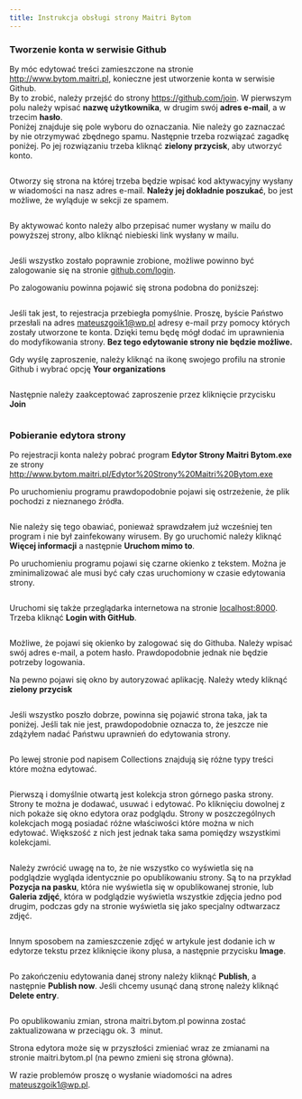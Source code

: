 ```yaml
---
title: Instrukcja obsługi strony Maitri Bytom
---
```

### Tworzenie konta w serwisie Github

By móc edytować treści zamieszczone na stronie <http://www.bytom.maitri.pl>, konieczne jest utworzenie konta w serwisie Github.\
By to zrobić, należy przejść do strony <https://github.com/join>. W pierwszym polu należy wpisać **nazwę użytkownika**, w drugim swój **adres e-mail**, a w trzecim **hasło**.\
Poniżej znajduje się pole wyboru do oznaczania. Nie należy go zaznaczać by nie otrzymywać zbędnego spamu. Następnie trzeba rozwiązać zagadkę poniżej. Po jej rozwiązaniu trzeba kliknąć **zielony przycisk**, aby utworzyć konto.

<img src="/img/image12.png" title="">

Otworzy się strona na której trzeba będzie wpisać kod aktywacyjny wysłany w wiadomości na nasz adres e-mail. **Należy jej dokładnie poszukać**, bo jest możliwe, że wyląduje w sekcji ze spamem.

<img src="/img/image5.png" title="">

By aktywować konto należy albo przepisać numer wysłany w mailu do powyższej strony, albo kliknąć niebieski link wysłany w mailu.

<img src="/img/image7.png" title="">

Jeśli wszystko zostało poprawnie zrobione, możliwe powinno być zalogowanie się na stronie [github.com/login](https://github.com/login).

Po zalogowaniu powinna pojawić się strona podobna do poniższej:

<img src="/img/image1.png" title="">

Jeśli tak jest, to rejestracja przebiegła pomyślnie. Proszę, byście Państwo przesłali na adres mateuszgoik1@wp.pl adresy e-mail przy pomocy których zostały utworzone te konta. Dzięki temu będę mógł dodać im uprawnienia do modyfikowania strony. **Bez tego edytowanie strony nie będzie możliwe.**

Gdy wyślę zaproszenie, należy kliknąć na ikonę swojego profilu na stronie Github i wybrać opcję **Your organizations**

<img src="/img/screenshot-from-2023-02-26-17-34-07.png" title="">

N﻿astępnie należy zaakceptować zaproszenie przez kliknięcie przycisku **Join**

<img src="/img/img-20221127-wa0000.jpg" title="">

### Pobieranie edytora strony

Po rejestracji konta należy pobrać program **Edytor Strony Maitri Bytom.exe** ze strony <http://www.bytom.maitri.pl/Edytor%20Strony%20Maitri%20Bytom.exe>

Po uruchomieniu programu prawdopodobnie pojawi się ostrzeżenie, że plik pochodzi z nieznanego źródła.

<img src="/img/image2.png" title="">

Nie należy się tego obawiać, ponieważ sprawdzałem już wcześniej ten program i nie był zainfekowany wirusem. By go uruchomić należy kliknąć **Więcej informacji** a następnie **Uruchom mimo to**.

Po uruchomieniu programu pojawi się czarne okienko z tekstem. Można je zminimalizować ale musi być cały czas uruchomiony w czasie edytowania strony.

<img src="/img/bez-tytułu.png" title="">

Uruchomi się także przeglądarka internetowa na stronie [localhost:8000](http://localhost:8000/). Trzeba kliknąć **Login with GitHub**. 

<img src="/img/image16.png" title="">

Możliwe, że pojawi się okienko by zalogować się do Githuba. Należy wpisać swój adres e-mail, a potem hasło. Prawdopodobnie jednak nie będzie potrzeby logowania.

Na pewno pojawi się okno by autoryzować aplikację. Należy wtedy kliknąć **zielony przycisk**

<img src="/img/image19.png" title="">

Jeśli wszystko poszło dobrze, powinna się pojawić strona taka, jak ta poniżej. Jeśli tak nie jest, prawdopodobnie oznacza to, że jeszcze nie zdążyłem nadać Państwu uprawnień do edytowania strony.

<img src="/img/image4.png" title="">

Po lewej stronie pod napisem Collections znajdują się różne typy treści które można edytować.

<img src="/img/image15.png" title="">

Pierwszą i domyślnie otwartą jest kolekcja stron górnego paska strony. Strony te można je dodawać, usuwać i edytować. Po kliknięciu dowolnej z nich pokaże się okno edytora oraz podglądu. Strony w poszczególnych kolekcjach mogą posiadać różne właściwości które można w nich edytować. Większość z nich jest jednak taka sama pomiędzy wszystkimi kolekcjami.

<img src="/img/image11.png" title="">

Należy zwrócić uwagę na to, że nie wszystko co wyświetla się na podglądzie wygląda identycznie po opublikowaniu strony. Są to na przykład **Pozycja na pasku**, która nie wyświetla się w opublikowanej stronie, lub **Galeria zdjęć**, która w podglądzie wyświetla wszystkie zdjęcia jedno pod drugim, podczas gdy na stronie wyświetla się jako specjalny odtwarzacz zdjęć.

<img src="/img/image14.png" title="">

Innym sposobem na zamieszczenie zdjęć w artykule jest dodanie ich w edytorze tekstu przez kliknięcie ikony plusa, a następnie przycisku **Image**.

<img src="/img/image9.png" title="">

Po zakończeniu edytowania danej strony należy kliknąć **Publish**, a następnie **Publish now**. Jeśli chcemy usunąć daną stronę należy kliknąć **Delete entry**.

<img src="/img/image8.png" title="">

Po opublikowaniu zmian, strona maitri.bytom.pl powinna zostać zaktualizowana w przeciągu ok. 3  minut.

Strona edytora może się w przyszłości zmieniać wraz ze zmianami na stronie maitri.bytom.pl (na pewno zmieni się strona główna).

W razie problemów proszę o wysłanie wiadomości na adres [mateuszgoik1@wp.pl](mailto:mateuszgoik1@wp.pl).